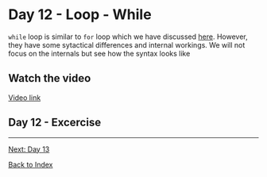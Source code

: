 # Day 12 - Loop - While

`while` loop is similar to `for` loop which we have discussed [here](11-day11.md). However, they have some sytactical differences and internal workings. We will not focus on the internals but see how the syntax looks like

## Watch the video


[Video link](https://www.youtube.com/watch?v=)

## Day 12 - Excercise


---
[Next: Day 13](13-day13.md)

[Back to Index](index.md)

